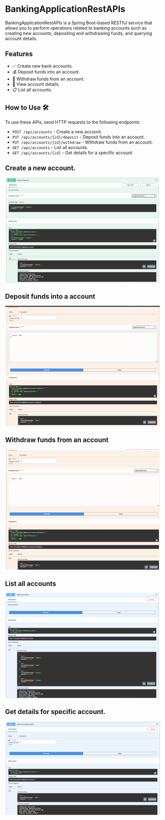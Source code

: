 # BankingApplicationRestAPIs

BankingApplicationRestAPIs is a Spring Boot-based RESTful service that allows you to perform operations related to banking accounts such as creating new accounts, depositing and withdrawing funds, and querying account details.

## Features

- ✅ Create new bank accounts.
- 💰 Deposit funds into an account.
- 💸 Withdraw funds from an account.
- 📖 View account details.
- 📋 List all accounts.

## How to Use 🛠️

To use these APIs, send HTTP requests to the following endpoints:

- `POST /api/accounts` - Create a new account.
- `PUT /api/accounts/{id}/deposit` - Deposit funds into an account.
- `PUT /api/accounts/{id}/withdraw` - Withdraw funds from an account.
- `GET /api/accounts` - List all accounts.
- `GET /api/accounts/{id}` - Get details for a specific account.

## Create a new account.
![Create new account](images/PostRequest.png)
## Deposit funds into a account
![deposit funds into an account](images/deposit.png)
## Withdraw funds from an account
![withdraw funds from account](images/withdraw.png)
## List all accounts
![List all accounts](images/getAllAccounts.png)
## Get details for specific account.
![View Account Details](images/GetByIdRequest.png)


